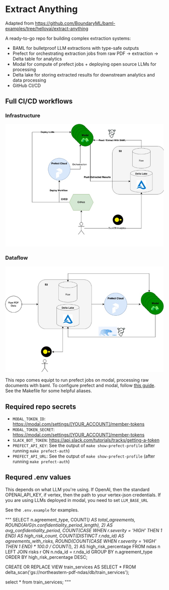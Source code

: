 # Extract Anything

Adapted from https://github.com/BoundaryML/baml-examples/tree/hellovai/extract-anything

A ready-to-go repo for building complex extraction systems:
* BAML for bulletproof LLM extractions with type-safe outputs
* Prefect for orchestrating extraction jobs from raw PDF -> extraction -> Delta table for analytics
* Modal for compute of prefect jobs + deploying open source LLMs for processing
* Delta lake for storing extracted results for downstream analytics and data processing
* GitHub CI/CD

## Full CI/CD workflows

### Infrastructure

![alt text](./img/infra.jpg)

### Dataflow
![alt text](./img/dataflow.jpg)



This repo comes equipt to run prefect jobs on modal, processing raw documents with baml. To configure prefect and modal, follow [this guide](https://docs.prefect.io/v3/deploy/infrastructure-examples/modal). See the Makefile for some helpful aliases.

## Required repo secrets
* `MODAL_TOKEN_ID`: https://modal.com/settings/[YOUR_ACCOUNT]/member-tokens
* `MODAL_TOKEN_SECRET`: https://modal.com/settings/[YOUR_ACCOUNT]/member-tokens
* `SLACK_BOT_TOKEN`: https://api.slack.com/tutorials/tracks/getting-a-token 
* `PREFECT_API_KEY`: See the output of `make show-prefect-profile` (after running `make prefect-auth`)
* `PREFECT_API_URL`: See the output of `make show-prefect-profile` (after running `make prefect-auth`)

## Requred .env values
This depends on what LLM you're using. If OpenAI, then the standard OPENAI_API_KEY, if vertex, then the path to your vertex-json credentials.
If you are using LLMs deployed in modal, you need to set `LLM_BASE_URL`

See the `.env.example` for examples.



"""
SELECT 
    n.agreement_type,
    COUNT(*) AS total_agreements,
    ROUND(AVG(n.confidentiality_period_length), 2) AS avg_confidentiality_period,
    COUNT(CASE WHEN r.severity = 'HIGH' THEN 1 END) AS high_risk_count,
    COUNT(DISTINCT r.nda_id) AS agreements_with_risks,
    ROUND(COUNT(CASE WHEN r.severity = 'HIGH' THEN 1 END) * 100.0 / COUNT(*), 2) AS high_risk_percentage
FROM 
    ndas n
LEFT JOIN 
    risks r ON n.nda_id = r.nda_id
GROUP BY 
    n.agreement_type
ORDER BY 
    high_risk_percentage DESC;


CREATE OR REPLACE VIEW train_services AS SELECT * FROM delta_scan('gs://northeastern-pdf-ndas/db/train_services');

select * from train_services;
"""